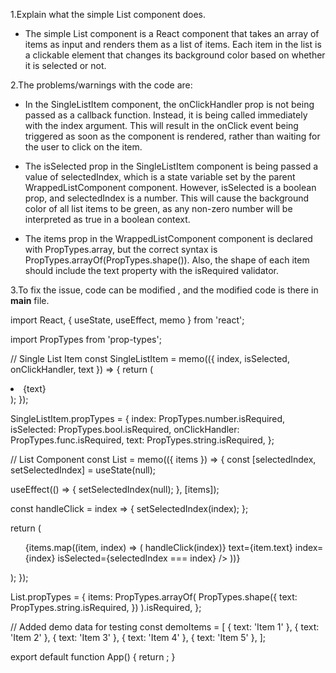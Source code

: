 1.Explain what the simple List component does.

* The simple List component is a React component that takes an array of items as input and renders them as a list of items. Each item in the list is a clickable element that changes its background color based on whether it is selected or not.

2.The problems/warnings with the code are:

* In the SingleListItem component, the onClickHandler prop is not being passed as a callback function. Instead, it is being called immediately with the index argument. This will result in the onClick event being triggered as soon as the component is rendered, rather than waiting for the user to click on the item.
 
* The isSelected prop in the SingleListItem component is being passed a value of selectedIndex, which is a state variable set by the parent WrappedListComponent component.  However, isSelected is a boolean prop, and selectedIndex is a number. This will cause the background color of all list items to be green, as any non-zero number will be interpreted as true in a boolean context.
 
* The items prop in the WrappedListComponent component is declared with PropTypes.array, but the correct syntax is PropTypes.arrayOf(PropTypes.shape()). Also, the shape of each item should include the text property with the isRequired validator.

3.To fix the issue, code can be modified , and the modified code is there in **main** file.

import React, { useState, useEffect, memo } from 'react';

import PropTypes from 'prop-types';


// Single List Item
const SingleListItem = memo(({ index, isSelected, onClickHandler, text }) => {
return (
<li
style={{ backgroundColor: isSelected ? 'green' : 'red' }}
onClick={onClickHandler}
>
{text}
</li>
);
});


SingleListItem.propTypes = {
index: PropTypes.number.isRequired,
isSelected: PropTypes.bool.isRequired,
onClickHandler: PropTypes.func.isRequired,
text: PropTypes.string.isRequired,
};


// List Component
const List = memo(({ items }) => {
const [selectedIndex, setSelectedIndex] = useState(null);


useEffect(() => {
setSelectedIndex(null);
}, [items]);


const handleClick = index => {
setSelectedIndex(index);
};


return (
<ul style={{ textAlign: 'left' }}>
{items.map((item, index) => (
<SingleListItem
key={index}
onClickHandler={() => handleClick(index)}
text={item.text}
index={index}
isSelected={selectedIndex === index}
/>
))}
</ul>
);
});


List.propTypes = {
items: PropTypes.arrayOf(
PropTypes.shape({
text: PropTypes.string.isRequired,
})
).isRequired,
};


// Added demo data for testing
const demoItems = [
{ text: 'Item 1' },
{ text: 'Item 2' },
{ text: 'Item 3' },
{ text: 'Item 4' },
{ text: 'Item 5' },
];


export default function App() {
return <List items={demoItems} />;
}
